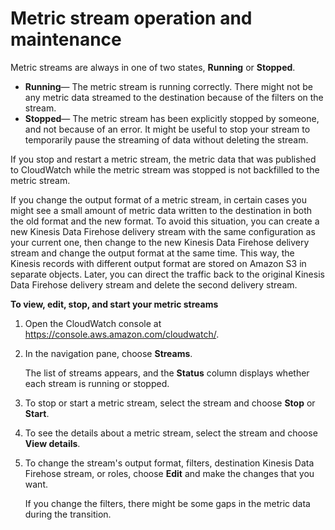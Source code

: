# Metric stream operation and maintenance<a name="CloudWatch-metric-streams-operation"></a>

Metric streams are always in one of two states, **Running** or **Stopped**\.
+ **Running**— The metric stream is running correctly\. There might not be any metric data streamed to the destination because of the filters on the stream\.
+ **Stopped**— The metric stream has been explicitly stopped by someone, and not because of an error\. It might be useful to stop your stream to temporarily pause the streaming of data without deleting the stream\.

If you stop and restart a metric stream, the metric data that was published to CloudWatch while the metric stream was stopped is not backfilled to the metric stream\.

If you change the output format of a metric stream, in certain cases you might see a small amount of metric data written to the destination in both the old format and the new format\. To avoid this situation, you can create a new Kinesis Data Firehose delivery stream with the same configuration as your current one, then change to the new Kinesis Data Firehose delivery stream and change the output format at the same time\. This way, the Kinesis records with different output format are stored on Amazon S3 in separate objects\. Later, you can direct the traffic back to the original Kinesis Data Firehose delivery stream and delete the second delivery stream\. 

**To view, edit, stop, and start your metric streams**

1. Open the CloudWatch console at [https://console\.aws\.amazon\.com/cloudwatch/](https://console.aws.amazon.com/cloudwatch/)\.

1. In the navigation pane, choose **Streams**\.

   The list of streams appears, and the **Status** column displays whether each stream is running or stopped\.

1. To stop or start a metric stream, select the stream and choose **Stop** or **Start**\.

1. To see the details about a metric stream, select the stream and choose **View details**\.

1. To change the stream's output format, filters, destination Kinesis Data Firehose stream, or roles, choose **Edit** and make the changes that you want\.

   If you change the filters, there might be some gaps in the metric data during the transition\.